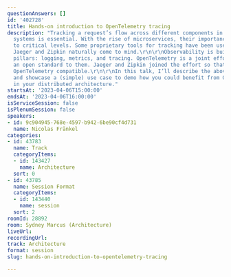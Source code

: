 ```yaml
---
questionAnswers: []
id: '402728'
title: Hands-on introduction to OpenTelemetry tracing
description: "Tracking a request’s flow across different components in distributed
  systems is essential. With the rise of microservices, their importance has risen
  to critical levels. Some proprietary tools for tracking have been used already:
  Jaeger and Zipkin naturally come to mind.\r\n\r\nObservability is built on three
  pillars: logging, metrics, and tracing. OpenTelemetry is a joint effort to bring
  an open standard to them. Jaeger and Zipkin joined the effort so that they are now
  OpenTelemetry compatible.\r\n\r\nIn this talk, I’ll describe the above in more detail
  and showcase a (simple) use case to demo how you could benefit from OpenTelemetry
  in your distributed architecture."
startsAt: '2023-04-06T15:00:00'
endsAt: '2023-04-06T16:00:00'
isServiceSession: false
isPlenumSession: false
speakers:
- id: 9c904945-768e-4597-b942-6be90cf4d731
  name: Nicolas Fränkel
categories:
- id: 43783
  name: Track
  categoryItems:
  - id: 143427
    name: Architecture
  sort: 0
- id: 43785
  name: Session Format
  categoryItems:
  - id: 143440
    name: session
  sort: 2
roomId: 28892
room: Sydney Marcus (Architecture)
liveUrl: 
recordingUrl: 
track: Architecture
format: session
slug: hands-on-introduction-to-opentelemetry-tracing

---
```

